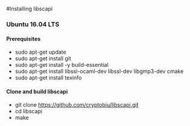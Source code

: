 #Installing libscapi

### Ubuntu 16.04 LTS

#### Prerequisites
- sudo apt-get update
- sudo apt-get install git
- sudo apt-get install -y build-essential
- sudo apt-get install libssl-ocaml-dev libssl-dev libgmp3-dev cmake
- sudo apt-get install texinfo

#### Clone and build libscapi
- git clone https://github.com/cryptobiu/libscapi.git
- cd libscapi
- make